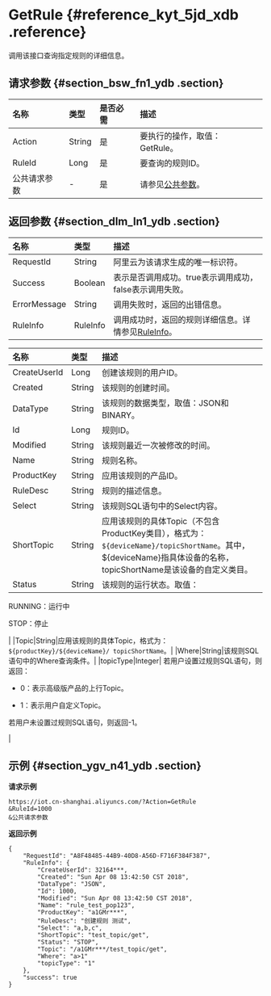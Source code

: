 # GetRule {#reference_kyt_5jd_xdb .reference}

调用该接口查询指定规则的详细信息。

## 请求参数 {#section_bsw_fn1_ydb .section}

|名称|类型|是否必需|描述|
|:-|:-|:---|:-|
|Action|String|是|要执行的操作，取值：GetRule。|
|RuleId|Long|是|要查询的规则ID。|
|公共请求参数|-|是|请参见[公共参数](intl.zh-CN/云端开发指南/云端API参考/公共参数.md#)。|

## 返回参数 {#section_dlm_ln1_ydb .section}

|名称|类型|描述|
|:-|:-|:-|
|RequestId|String|阿里云为该请求生成的唯一标识符。|
|Success|Boolean|表示是否调用成功。true表示调用成功，false表示调用失败。|
|ErrorMessage|String|调用失败时，返回的出错信息。|
|RuleInfo|RuleInfo|调用成功时，返回的规则详细信息。详情参见[RuleInfo](#table_xgb_yn1_ydb)。|

|名称|类型|描述|
|:-|:-|:-|
|CreateUserId|Long|创建该规则的用户ID。|
|Created|String|该规则的创建时间。|
|DataType|String|该规则的数据类型，取值：JSON和BINARY。|
|Id|Long|规则ID。|
|Modified|String|该规则最近一次被修改的时间。|
|Name|String|规则名称。|
|ProductKey|String|应用该规则的产品ID。|
|RuleDesc|String|规则的描述信息。|
|Select|String|该规则SQL语句中的Select内容。|
|ShortTopic|String|应用该规则的具体Topic（不包含ProductKey类目），格式为：`${deviceName}/topicShortName`。其中，$\{deviceName\}指具体设备的名称，topicShortName是该设备的自定义类目。|
|Status|String| 该规则的运行状态。取值：

 RUNNING：运行中

 STOP：停止

 |
|Topic|String|应用该规则的具体Topic，格式为：`${productKey}/${deviceName}/ topicShortName`。|
|Where|String|该规则SQL语句中的Where查询条件。|
|topicType|Integer| 若用户设置过规则SQL语句，则返回：

 -   0：表示高级版产品的上行Topic。

-   1：表示用户自定义Topic。


 若用户未设置过规则SQL语句，则返回-1。

 |

## 示例 {#section_ygv_n41_ydb .section}

**请求示例**

```
https://iot.cn-shanghai.aliyuncs.com/?Action=GetRule
&RuleId=1000
&公共请求参数
```

**返回示例**

```
{
    "RequestId": "A8F48485-44B9-40D8-A56D-F716F384F387",
    "RuleInfo": {
        "CreateUserId": 32164***,
        "Created": "Sun Apr 08 13:42:50 CST 2018",
        "DataType": "JSON",
        "Id": 1000,
        "Modified": "Sun Apr 08 13:42:50 CST 2018",
        "Name": "rule_test_pop123",
        "ProductKey": "a1GMr***",
        "RuleDesc": "创建规则 测试",
        "Select": "a,b,c",
        "ShortTopic": "test_topic/get",
        "Status": "STOP",
        "Topic": "/a1GMr***/test_topic/get",
        "Where": "a>1"
        "topicType": "1"
    },
    "success": true
}
```

